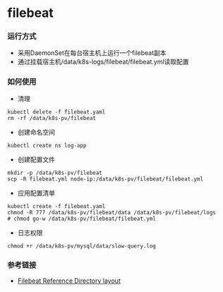 # filebeat

### 运行方式
- 采用DaemonSet在每台宿主机上运行一个filebeat副本
- 通过挂载宿主机/data/k8s-logs/filebeat/filebeat.yml读取配置

### 如何使用
- 清理
```
kubectl delete -f filebeat.yaml
rm -rf /data/k8s-pv/filebeat
```
- 创建命名空间
```
kubectl create ns log-app
```
- 创建配置文件
```
mkdir -p /data/k8s-pv/filebeat
scp -R filebeat.yml node-ip:/data/k8s-pv/filebeat/filebeat.yml
```
- 应用配置清单
```
kubectl create -f filebeat.yaml
chmod -R 777 /data/k8s-pv/filebeat/data /data/k8s-pv/filebeat/logs
# chmod go-w /data/k8s-pv/filebeat/filebeat.yml
```
- 日志权限
```
chmod +r /data/k8s-pv/mysql/data/slow-query.log 
```

### 参考链接
- [Filebeat Reference Directory layout](https://www.elastic.co/guide/en/beats/filebeat/current/directory-layout.html)
